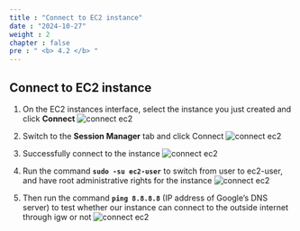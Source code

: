 ```yaml
---
title : "Connect to EC2 instance"
date : "2024-10-27"
weight : 2
chapter : false
pre : " <b> 4.2 </b> "
---
```


## Connect to EC2 instance

1. On the EC2 instances interface, select the instance you just created and click **Connect**
![connect ec2](mages/4-2/01.png?width=50pc)

2. Switch to the **Session Manager** tab and click Connect
![connect ec2](mages/4-2/02.png?width=50pc)

3. Successfully connect to the instance
![connect ec2](mages/4-2/03.png?width=50pc)

4. Run the command **`sudo -su ec2-user`** to switch from user to ec2-user, and have root administrative rights for the instance
![connect ec2](mages/4-2/04.png?width=50pc)

5. Then run the command **`ping 8.8.8.8`** (IP address of Google’s DNS server) to test whether our instance can connect to the outside internet through igw or not
![connect ec2](mages/4-2/05.png?width=50pc)

